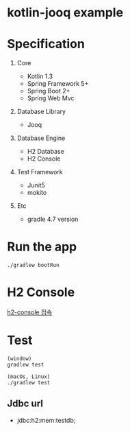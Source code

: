 # kotlin-jooq example

# Specification

1. Core
   - Kotlin 1.3
   - Spring Framework 5+
   - Spring Boot 2+
   - Spring Web Mvc

2. Database Library
   - Jooq

3. Database Engine
   - H2 Database
   - H2 Console

4. Test Framework
   - Junit5
   - mokito

5. Etc
   - gradle 4.7 version


# Run the app
```
./gradlew bootRun
```

# H2 Console
[h2-console 접속](http://localhost:8080/h2-console)


# Test
```
(window)
gradlew test

(macOs, Linux)
./gradlew test
```

## Jdbc url
  - jdbc:h2:mem:testdb;